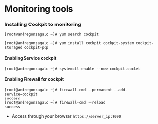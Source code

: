 # Monitoring tools
### Installing Cockpit to monitoring

```
[root@andregonzaga1c ~]# yum search cockpit
```

```
[root@andregonzaga1c ~]# yum install cockpit cockpit-system cockpit-storaged cockpit-pcp
```

#### Enabling Service cockpit

```
[root@andregonzaga1c ~]# systemctl enable --now cockpit.socket 
```

#### Enabling Firewall for cockpit

```
[root@andregonzaga1c ~]# firewall-cmd --permanent --add-service=cockpit
success
[root@andregonzaga1c ~]# firewall-cmd --reload
success
```

- Access through your browser
`https://server_ip:9090`


